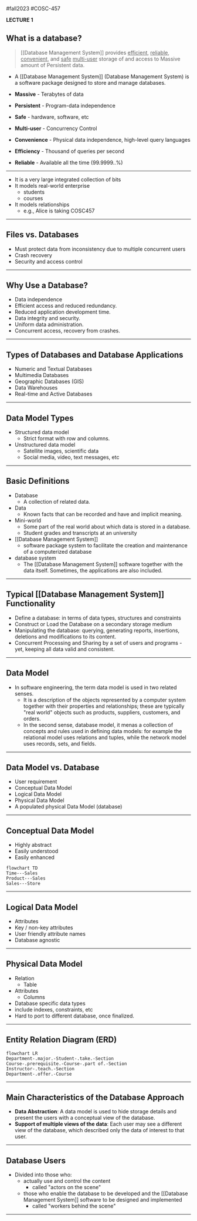 #fall2023 #COSC-457 

**LECTURE 1**

## What is a database?
> [[Database Management System]] provides <u>efficient</u>, <u>reliable</u>, <u>convenient</u>, and <u>safe</u> <u>multi-user</u> storage of and access to Massive amount of Persistent data.

- A [[Database Management System]] (Database Management System) is a software package designed to store and manage databases.

- **Massive** - Terabytes of data
- **Persistent** - Program-data independence
- **Safe** - hardware, software, etc
- **Multi-user** - Concurrency Control
- **Convenience** - Physical data independence, high-level query languages
- **Efficiency** - Thousand of queries per second
- **Reliable** - Available all the time (99.9999..%)
---
- It is a very large integrated collection of bits
- It models real-world enterprise
	- students
	- courses
- It models relationships
	- e.g., Alice is taking COSC457

---
## Files vs. Databases
- Must protect data from inconsistency due to multiple concurrent users
- Crash recovery
- Security and access control

---
## Why Use a Database?
- Data independence
- Efficient access and reduced redundancy.
- Reduced application development time.
- Data integrity and security.
- Uniform data administration.
- Concurrent access, recovery from crashes.

---
## Types of Databases and Database Applications
- Numeric and Textual Databases
- Multimedia Databases
- Geographic Databases (GIS)
- Data Warehouses
- Real-time and Active Databases

---
## Data Model Types
- Structured data model
	- Strict format with row and columns.
- Unstructured data model
	- Satellite images, scientific data
	- Social media, video, text messages, etc

---
## Basic Definitions
- Database
	- A collection of related data.
- Data
	- Known facts that can be recorded and have and implicit meaning.
- Mini-world
	- Some part of the real world about which data is stored in a database.
	- Student grades and transcripts at an university
- [[Database Management System]]
	- software package system to facilitate the creation and maintenance of a computerized database
- database system
	- The [[Database Management System]] software together with the data itself. Sometimes, the applications are also included.

---
## Typical [[Database Management System]] Functionality
- Define a database: in terms of data types, structures and constraints
- Construct or Load the Database on a secondary storage medium
- Manipulating the database: querying, generating reports, insertions, deletions and modifications to its content.
- Concurrent Processing and Sharing by a set of users and programs - yet, keeping all data valid and consistent.
---
## Data Model
- In software engineering, the term data model is used in two related senses.
	- It is a description of the objects represented by a computer system together with their properties and relationships; these are typically "real world" objects such as products, suppliers, customers, and orders.
	- In the second sense, database model, it menas a collection of concepts and rules used in defining data models: for example the relational model uses relations and tuples, while the network model uses records, sets, and fields.

---
## Data Model vs. Database
- User requirement
- Conceptual Data Model
- Logical Data Model
- Physical Data Model
- A populated physical Data Model (database)

---

## Conceptual Data Model
- Highly abstract
- Easily understood
- Easily enhanced
```mermaid
flowchart TD
Time---Sales
Product---Sales
Sales---Store

```

---

## Logical Data Model
- Attributes
- Key / non-key attributes
- User friendly attribute names
- Database agnostic

---
## Physical Data Model
- Relation
	- Table
- Attributes
	- Columns
- Database specific data types
- include indexes, constraints, etc
- Hard to port to different database, once finalized.
---
## Entity Relation Diagram (ERD)

```mermaid
flowchart LR
Department-.major.-Student-.take.-Section
Course-.prerequisite.-Course-.part of.-Section
Instructor-.teach.-Section
Department-.offer.-Course
```

---
## Main Characteristics of the Database Approach
- **Data Abstraction**: A data model is used to hide storage details and present the users with a conceptual view of the database.
- **Support of multiple views of the data**: Each user may see a different view of the database, which described only the data of interest to that user.
---
## Database Users
- Divided into those who:
	- actually use and control the content
		- called "actors on the scene"
	- those who enable the database to be developed and the [[Database Management System]] software to be designed and implemented
		- called "workers behind the scene"

---

